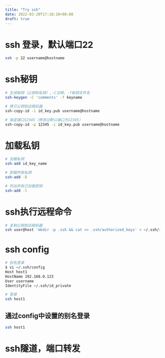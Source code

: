```yaml
---
title: "Try ssh"
date: 2022-03-20T17:18:10+08:00
draft: true
---
```




# ssh 登录，默认端口22
```bash
ssh -p 22 username@hostname
```

# ssh秘钥
```bash
# 生成秘钥（公钥和私钥）,-C注释，-f秘钥文件名
ssh-keygen -C 'comments' -f keyname

# 拷贝公钥到远程机器
ssh-copy-id -i id_key.pub username@hostname

# 指定端口12345（修改过默认端口为12345）
ssh-copy-id -p 12345 -i id_key.pub username@hostname

```

# 加载私钥
```bash
# 加载私钥
ssh-add id_key_name

# 卸载所有私钥
ssh-add -D

# 列出所有已加载密钥
ssh-add -l
```

# ssh执行远程命令
```bash
# 复制公钥到远程机器
ssh user@host 'mkdir -p .ssh && cat >> .ssh/authorized_keys' < ~/.ssh/id_rsa.pub
```

# ssh config
```bash
# 别名登录
$ vi ~/.ssh/config
Host host1
HostName 192.168.0.123
User username
IdentityFile ~/.ssh/id_private

# 登录
ssh host1
```

## 通过config中设置的别名登录
```bash
ssh host1
```

# ssh隧道，端口转发
```bash

```